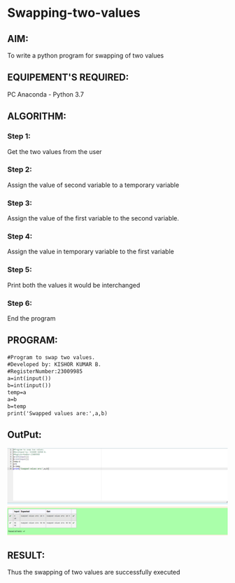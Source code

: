 # Swapping-two-values
## AIM:
To write a python program for swapping of two values
## EQUIPEMENT'S REQUIRED: 
PC
Anaconda - Python 3.7
## ALGORITHM: 
### Step 1:
Get the two values from the user
### Step 2: 
Assign the value of second variable to a temporary variable 
### Step 3: 
Assign the value of the first variable to the second variable.
### Step 4:  
Assign the value in temporary variable to the first variable
### Step 5: 
Print both the values it would be interchanged
### Step 6: 
End the program
## PROGRAM:
```
#Program to swap two values.
#Developed by: KISHOR KUMAR B.
#RegisterNumber:23009985
a=int(input())
b=int(input())
temp=a
a=b
b=temp
print('Swapped values are:',a,b)
```
## OutPut:

![Output](./swapping.png)



## RESULT:
Thus the swapping of two values are successfully executed



